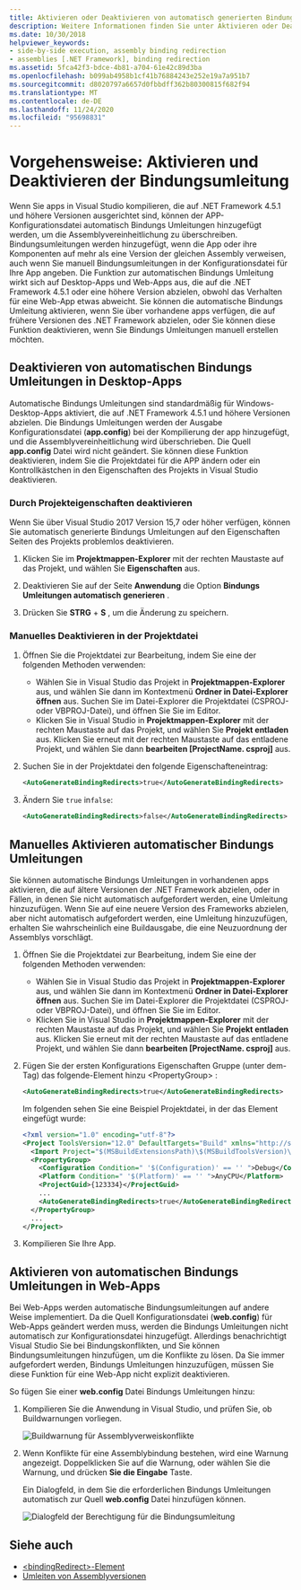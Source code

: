 ```yaml
---
title: Aktivieren oder Deaktivieren von automatisch generierten Bindungs Umleitungen
description: Weitere Informationen finden Sie unter Aktivieren oder Deaktivieren der automatischen Bindungs Umleitung. Diese Funktion wirkt sich auf Desktop-Apps und Web-Apps aus, die auf .NET Framework 4.5.1
ms.date: 10/30/2018
helpviewer_keywords:
- side-by-side execution, assembly binding redirection
- assemblies [.NET Framework], binding redirection
ms.assetid: 5fca42f3-bdce-4b81-a704-61e42c89d3ba
ms.openlocfilehash: b099ab4958b1cf41b76884243e252e19a7a951b7
ms.sourcegitcommit: d8020797a6657d0fbbdff362b80300815f682f94
ms.translationtype: MT
ms.contentlocale: de-DE
ms.lasthandoff: 11/24/2020
ms.locfileid: "95698831"
---
```

# <a name="how-to-enable-and-disable-automatic-binding-redirection"></a>Vorgehensweise: Aktivieren und Deaktivieren der Bindungsumleitung

Wenn Sie apps in Visual Studio kompilieren, die auf .NET Framework 4.5.1 und höhere Versionen ausgerichtet sind, können der APP-Konfigurationsdatei automatisch Bindungs Umleitungen hinzugefügt werden, um die Assemblyvereinheitlichung zu überschreiben. Bindungsumleitungen werden hinzugefügt, wenn die App oder ihre Komponenten auf mehr als eine Version der gleichen Assembly verweisen, auch wenn Sie manuell Bindungsumleitungen in der Konfigurationsdatei für Ihre App angeben. Die Funktion zur automatischen Bindungs Umleitung wirkt sich auf Desktop-Apps und Web-Apps aus, die auf die .NET Framework 4.5.1 oder eine höhere Version abzielen, obwohl das Verhalten für eine Web-App etwas abweicht. Sie können die automatische Bindungs Umleitung aktivieren, wenn Sie über vorhandene apps verfügen, die auf frühere Versionen des .NET Framework abzielen, oder Sie können diese Funktion deaktivieren, wenn Sie Bindungs Umleitungen manuell erstellen möchten.

## <a name="disable-automatic-binding-redirects-in-desktop-apps"></a>Deaktivieren von automatischen Bindungs Umleitungen in Desktop-Apps

Automatische Bindungs Umleitungen sind standardmäßig für Windows-Desktop-Apps aktiviert, die auf .NET Framework 4.5.1 und höhere Versionen abzielen. Die Bindungs Umleitungen werden der Ausgabe Konfigurationsdatei (**app.config**) bei der Kompilierung der app hinzugefügt, und die Assemblyvereinheitlichung wird überschrieben. Die Quell **app.config** Datei wird nicht geändert. Sie können diese Funktion deaktivieren, indem Sie die Projektdatei für die APP ändern oder ein Kontrollkästchen in den Eigenschaften des Projekts in Visual Studio deaktivieren.

### <a name="disable-through-project-properties"></a>Durch Projekteigenschaften deaktivieren

Wenn Sie über Visual Studio 2017 Version 15,7 oder höher verfügen, können Sie automatisch generierte Bindungs Umleitungen auf den Eigenschaften Seiten des Projekts problemlos deaktivieren.

1. Klicken Sie im **Projektmappen-Explorer** mit der rechten Maustaste auf das Projekt, und wählen Sie **Eigenschaften** aus.

2. Deaktivieren Sie auf der Seite **Anwendung** die Option **Bindungs Umleitungen automatisch generieren** .

3. Drücken Sie **STRG** + **S** , um die Änderung zu speichern.

### <a name="disable-manually-in-the-project-file"></a>Manuelles Deaktivieren in der Projektdatei

1. Öffnen Sie die Projektdatei zur Bearbeitung, indem Sie eine der folgenden Methoden verwenden:

   - Wählen Sie in Visual Studio das Projekt in **Projektmappen-Explorer** aus, und wählen Sie dann im Kontextmenü **Ordner in Datei-Explorer öffnen** aus. Suchen Sie im Datei-Explorer die Projektdatei (CSPROJ-oder VBPROJ-Datei), und öffnen Sie Sie im Editor.
   - Klicken Sie in Visual Studio in **Projektmappen-Explorer** mit der rechten Maustaste auf das Projekt, und wählen Sie **Projekt entladen** aus. Klicken Sie erneut mit der rechten Maustaste auf das entladene Projekt, und wählen Sie dann **bearbeiten [ProjectName. csproj]** aus.

2. Suchen Sie in der Projektdatei den folgende Eigenschafteneintrag:

   ```xml
   <AutoGenerateBindingRedirects>true</AutoGenerateBindingRedirects>
   ```

3. Ändern Sie `true` in`false`:

   ```xml
   <AutoGenerateBindingRedirects>false</AutoGenerateBindingRedirects>
   ```

## <a name="enable-automatic-binding-redirects-manually"></a>Manuelles Aktivieren automatischer Bindungs Umleitungen

Sie können automatische Bindungs Umleitungen in vorhandenen apps aktivieren, die auf ältere Versionen der .NET Framework abzielen, oder in Fällen, in denen Sie nicht automatisch aufgefordert werden, eine Umleitung hinzuzufügen. Wenn Sie auf eine neuere Version des Frameworks abzielen, aber nicht automatisch aufgefordert werden, eine Umleitung hinzuzufügen, erhalten Sie wahrscheinlich eine Buildausgabe, die eine Neuzuordnung der Assemblys vorschlägt.

1. Öffnen Sie die Projektdatei zur Bearbeitung, indem Sie eine der folgenden Methoden verwenden:

   - Wählen Sie in Visual Studio das Projekt in **Projektmappen-Explorer** aus, und wählen Sie dann im Kontextmenü **Ordner in Datei-Explorer öffnen** aus. Suchen Sie im Datei-Explorer die Projektdatei (CSPROJ-oder VBPROJ-Datei), und öffnen Sie Sie im Editor.
   - Klicken Sie in Visual Studio in **Projektmappen-Explorer** mit der rechten Maustaste auf das Projekt, und wählen Sie **Projekt entladen** aus. Klicken Sie erneut mit der rechten Maustaste auf das entladene Projekt, und wählen Sie dann **bearbeiten [ProjectName. csproj]** aus.

2. Fügen Sie der ersten Konfigurations Eigenschaften Gruppe (unter dem-Tag) das folgende-Element hinzu \<PropertyGroup> :

   ```xml
   <AutoGenerateBindingRedirects>true</AutoGenerateBindingRedirects>
   ```

   Im folgenden sehen Sie eine Beispiel Projektdatei, in der das Element eingefügt wurde:

   ```xml
   <?xml version="1.0" encoding="utf-8"?>
   <Project ToolsVersion="12.0" DefaultTargets="Build" xmlns="http://schemas.microsoft.com/developer/msbuild/2003">
     <Import Project="$(MSBuildExtensionsPath)\$(MSBuildToolsVersion)\Microsoft.Common.props" Condition="Exists('$(MSBuildExtensionsPath)\$(MSBuildToolsVersion)\Microsoft.Common.props')" />
     <PropertyGroup>
       <Configuration Condition=" '$(Configuration)' == '' ">Debug</Configuration>
       <Platform Condition=" '$(Platform)' == '' ">AnyCPU</Platform>
       <ProjectGuid>{123334}</ProjectGuid>
       ...
       <AutoGenerateBindingRedirects>true</AutoGenerateBindingRedirects>
     </PropertyGroup>
     ...
   </Project>
   ```

3. Kompilieren Sie Ihre App.

## <a name="enable-automatic-binding-redirects-in-web-apps"></a>Aktivieren von automatischen Bindungs Umleitungen in Web-Apps

Bei Web-Apps werden automatische Bindungsumleitungen auf andere Weise implementiert. Da die Quell Konfigurationsdatei (**web.config**) für Web-Apps geändert werden muss, werden die Bindungs Umleitungen nicht automatisch zur Konfigurationsdatei hinzugefügt. Allerdings benachrichtigt Visual Studio Sie bei Bindungskonflikten, und Sie können Bindungsumleitungen hinzufügen, um die Konflikte zu lösen. Da Sie immer aufgefordert werden, Bindungs Umleitungen hinzuzufügen, müssen Sie diese Funktion für eine Web-App nicht explizit deaktivieren.

So fügen Sie einer **web.config** Datei Bindungs Umleitungen hinzu:

1. Kompilieren Sie die Anwendung in Visual Studio, und prüfen Sie, ob Buildwarnungen vorliegen.

   ![Buildwarnung für Assemblyverweiskonflikte](./media/clr-assemblyrefwarning.png "CLR_AssemblyRefWarning")

2. Wenn Konflikte für eine Assemblybindung bestehen, wird eine Warnung angezeigt. Doppelklicken Sie auf die Warnung, oder wählen Sie die Warnung, und drücken **Sie die Eingabe** Taste.

   Ein Dialogfeld, in dem Sie die erforderlichen Bindungs Umleitungen automatisch zur Quell **web.config** Datei hinzufügen können.

   ![Dialogfeld der Berechtigung für die Bindungsumleitung](./media/clr-addbindingredirect.png "CLR_AddBindingRedirect")

## <a name="see-also"></a>Siehe auch

- [\<bindingRedirect>-Element](./file-schema/runtime/bindingredirect-element.md)
- [Umleiten von Assemblyversionen](redirect-assembly-versions.md)
